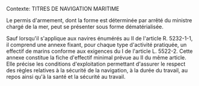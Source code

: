 Contexte: TITRES DE NAVIGATION MARITIME

Le permis d'armement, dont la forme est déterminée par arrêté du ministre chargé de la mer, peut se présenter sous forme dématérialisée.

Sauf lorsqu'il s'applique aux navires énumérés au II de l'article R. 5232-1-1, il comprend une annexe fixant, pour chaque type d'activité pratiquée, un effectif de marins conforme aux exigences du I de l'article L. 5522-2. Cette annexe constitue la fiche d'effectif minimal prévue au II du même article. Elle précise les conditions d'exploitation permettant d'assurer le respect des règles relatives à la sécurité de la navigation, à la durée du travail, au repos ainsi qu'à la santé et la sécurité au travail.